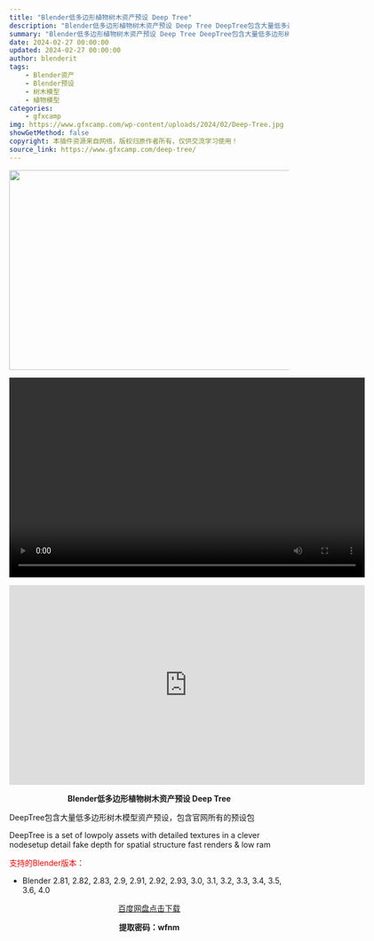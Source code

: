 ```yaml
---
title: "Blender低多边形植物树木资产预设 Deep Tree"
description: "Blender低多边形植物树木资产预设 Deep Tree DeepTree包含大量低多边形树木模型资产预设，包含官网所有的预设包 DeepTree is a set of lowpoly asset..."
summary: "Blender低多边形植物树木资产预设 Deep Tree DeepTree包含大量低多边形树木模型资产预设，包含官网所有的预设包 DeepTree is a set of lowpoly asset..."
date: 2024-02-27 00:00:00
updated: 2024-02-27 00:00:00
author: blenderit
tags: 
    - Blender资产
    - Blender预设
    - 树木模型
    - 植物模型
categories:
    - gfxcamp
img: https://www.gfxcamp.com/wp-content/uploads/2024/02/Deep-Tree.jpg
showGetMethod: false
copyright: 本插件资源来自网络，版权归原作者所有，仅供交流学习使用！
source_link: https://www.gfxcamp.com/deep-tree/
---
```

<div><p><img decoding="async" class="aligncenter size-full wp-image-118762" src="https://www.gfxcamp.com/wp-content/uploads/2024/02/Deep-Tree.jpg" data-src="https://www.gfxcamp.com/wp-content/uploads/2024/02/Deep-Tree.jpg" alt="" width="640" height="360" data-srcset="https://www.gfxcamp.com/wp-content/uploads/2024/02/Deep-Tree.jpg 640w, https://www.gfxcamp.com/wp-content/uploads/2024/02/Deep-Tree-150x84.jpg 150w" data-sizes="(max-width: 640px) 100vw, 640px"><br>
</p><center><div style="width: 640px;" class="wp-video"><!--[if lt IE 9]><script>document.createElement('video');</script><![endif]-->
<video class="wp-video-shortcode" id="video-118761-1" width="640" height="360" preload="true" controls="controls"><source type="video/mp4" src="http://cloud.video.taobao.com/play/u/null/p/1/e/6/t/1/451333979782.mp4?_=1"></source><a href="http://cloud.video.taobao.com/play/u/null/p/1/e/6/t/1/451333979782.mp4">http://cloud.video.taobao.com/play/u/null/p/1/e/6/t/1/451333979782.mp4</a></video></div></center><p style="text-align: center;"><iframe loading="lazy" src="https://player.youku.com/embed/XNjM3Mjc4MDk0NA==" width="640" height="360" frameborder="0" allowfullscreen="allowfullscreen" data-mce-fragment="1"></iframe></p><p style="text-align: center;"><strong>Blender低多边形植物树木资产预设 Deep Tree</strong></p><p>DeepTree包含大量低多边形树木模型资产预设，包含官网所有的预设包</p><p>DeepTree is a set of lowpoly assets with detailed textures in a clever nodesetup detail fake depth for spatial structure fast renders &amp; low ram</p><p style="text-align: left;"><span style="color: #ff0000;">支持的Blender版本：</span></p><ul>
<li style="text-align: left;">Blender 2.81, 2.82, 2.83, 2.9, 2.91, 2.92, 2.93, 3.0, 3.1, 3.2, 3.3, 3.4, 3.5, 3.6, 4.0</li>
</ul><p style="text-align: center;"><a class="maxbutton-3 maxbutton maxbutton-baidu" target="_blank" rel="noopener" href="https://pan.baidu.com/s/1_pRVOYrRNGq7kl-G1rs-dA?pwd=wfnm"><span class="mb-text">百度网盘点击下载</span></a></p><p style="text-align: center;"><strong>提取密码：wfnm</strong></p></div>